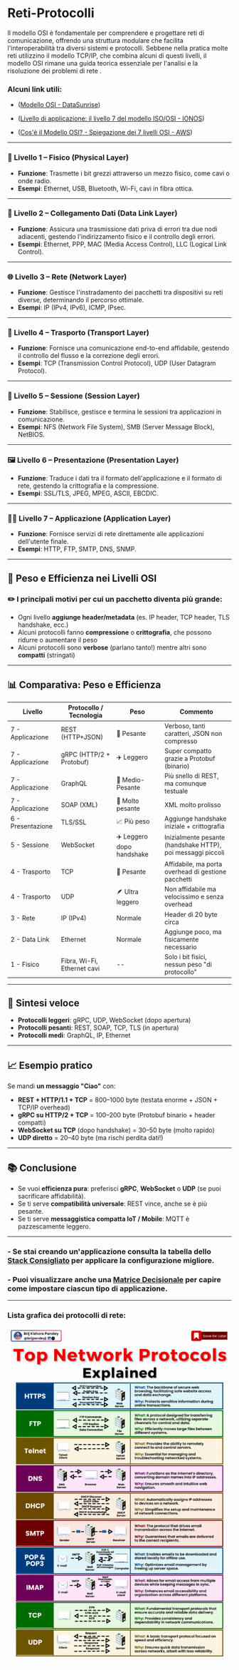 # Reti-Protocolli

Il modello OSI è fondamentale per comprendere e progettare reti di comunicazione, offrendo una struttura modulare che facilita l'interoperabilità tra diversi sistemi e protocolli. Sebbene nella pratica molte reti utilizzino il modello TCP/IP, che combina alcuni di questi livelli, il modello OSI rimane una guida teorica essenziale per l'analisi e la risoluzione dei problemi di rete .

### Alcuni link utili:

- ([Modello OSI - DataSunrise](https://www.datasunrise.com/it/centro-di-conoscenza/modello-osi/))

- ([Livello di applicazione: il livello 7 del modello ISO/OSI - IONOS](https://www.ionos.it/digitalguide/server/know-how/livello-di-applicazione/))

- ([Cos'è il Modello OSI? - Spiegazione dei 7 livelli OSI - AWS](https://aws.amazon.com/it/what-is/osi-model/))

---

### 📶 Livello 1 – **Fisico** (Physical Layer)

- **Funzione**: Trasmette i bit grezzi attraverso un mezzo fisico, come cavi o onde radio.
- **Esempi**: Ethernet, USB, Bluetooth, Wi-Fi, cavi in fibra ottica.

---

### 🔗 Livello 2 – **Collegamento Dati** (Data Link Layer)

- **Funzione**: Assicura una trasmissione dati priva di errori tra due nodi adiacenti, gestendo l'indirizzamento fisico e il controllo degli errori.
- **Esempi**: Ethernet, PPP, MAC (Media Access Control), LLC (Logical Link Control).

---

### 🌐 Livello 3 – **Rete** (Network Layer)

- **Funzione**: Gestisce l'instradamento dei pacchetti tra dispositivi su reti diverse, determinando il percorso ottimale.
- **Esempi**: IP (IPv4, IPv6), ICMP, IPsec.

---

### 🚚 Livello 4 – **Trasporto** (Transport Layer)

- **Funzione**: Fornisce una comunicazione end-to-end affidabile, gestendo il controllo del flusso e la correzione degli errori.
- **Esempi**: TCP (Transmission Control Protocol), UDP (User Datagram Protocol).

---

### 🧩 Livello 5 – **Sessione** (Session Layer)

- **Funzione**: Stabilisce, gestisce e termina le sessioni tra applicazioni in comunicazione.
- **Esempi**: NFS (Network File System), SMB (Server Message Block), NetBIOS.

---

### 🖼️ Livello 6 – **Presentazione** (Presentation Layer)

- **Funzione**: Traduce i dati tra il formato dell'applicazione e il formato di rete, gestendo la crittografia e la compressione.
- **Esempi**: SSL/TLS, JPEG, MPEG, ASCII, EBCDIC.

---

### 🧑‍💻 Livello 7 – **Applicazione** (Application Layer)

- **Funzione**: Fornisce servizi di rete direttamente alle applicazioni dell'utente finale.
- **Esempi**: HTTP, FTP, SMTP, DNS, SNMP.

---

## 🧱 **Peso e Efficienza nei Livelli OSI**

### ✏️ I principali motivi per cui un pacchetto diventa più grande:

- Ogni livello **aggiunge header/metadata** (es. IP header, TCP header, TLS handshake, ecc.)
- Alcuni protocolli fanno **compressione** o **crittografia**, che possono ridurre o aumentare il peso
- Alcuni protocolli sono **verbose** (parlano tanto!) mentre altri sono **compatti** (stringati)

---

## 📊 **Comparativa: Peso e Efficienza**

| **Livello**       | **Protocollo / Tecnologia** | **Peso**                  | **Commento**                                                |
| ----------------- | --------------------------- | ------------------------- | ----------------------------------------------------------- |
| 7 - Applicazione  | REST (HTTP+JSON)            | 🚚 Pesante                | Verboso, tanti caratteri, JSON non compresso                |
| 7 - Applicazione  | gRPC (HTTP/2 + Protobuf)    | ✈️ Leggero                | Super compatto grazie a Protobuf (binario)                  |
| 7 - Applicazione  | GraphQL                     | 🚚 Medio-Pesante          | Più snello di REST, ma comunque testuale                    |
| 7 - Applicazione  | SOAP (XML)                  | 🐘 Molto pesante          | XML molto prolisso                                          |
| 6 - Presentazione | TLS/SSL                     | 📈 Più peso               | Aggiunge handshake iniziale + crittografia                  |
| 5 - Sessione      | WebSocket                   | ✈️ Leggero dopo handshake | Inizialmente pesante (handshake HTTP), poi messaggi piccoli |
| 4 - Trasporto     | TCP                         | 🚚 Pesante                | Affidabile, ma porta overhead di gestione pacchetti         |
| 4 - Trasporto     | UDP                         | 🪶 Ultra leggero          | Non affidabile ma velocissimo e senza overhead              |
| 3 - Rete          | IP (IPv4)                   | Normale                   | Header di 20 byte circa                                     |
| 2 - Data Link     | Ethernet                    | Normale                   | Aggiunge poco, ma fisicamente necessario                    |
| 1 - Fisico        | Fibra, Wi-Fi, Ethernet cavi | --                        | Solo i bit fisici, nessun peso "di protocollo"              |

---

## 🎯 **Sintesi veloce**

- **Protocolli leggeri**: gRPC, UDP, WebSocket (dopo apertura)
- **Protocolli pesanti**: REST, SOAP, TCP, TLS (in apertura)
- **Protocolli medi**: GraphQL, IP, Ethernet

---

## 📈 Esempio pratico

Se mandi **un messaggio "Ciao"** con:

- **REST + HTTP/1.1 + TCP** = 800–1000 byte (testata enorme + JSON + TCP/IP overhead)
- **gRPC su HTTP/2 + TCP** = 100–200 byte (Protobuf binario + header compatti)
- **WebSocket su TCP** (dopo handshake) = 30–50 byte (molto rapido)
- **UDP diretto** = 20–40 byte (ma rischi perdita dati!)

---

## 📚 Conclusione

- Se vuoi **efficienza pura**: preferisci **gRPC**, **WebSocket** o **UDP** (se puoi sacrificare affidabilità).
- Se ti serve **compatibilità universale**: REST vince, anche se è più pesante.
- Se ti serve **messaggistica compatta IoT / Mobile**: MQTT è pazzescamente leggero.

---

### - Se stai creando un'applicazione consulta la tabella dello [Stack Consigliato](Stack-Consigliato.md) per applicare la configurazione migliore.

### - Puoi visualizzare anche una [Matrice Decisionale](Matrice-Decisionale.md) per capire come impostare ciascun tipo di applicazione.

---

### Lista grafica dei protocolli di rete:

![Protocolli di Rete](protocolli-di-rete.gif)
